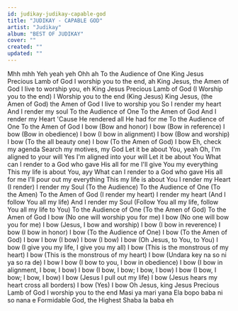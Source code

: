 ```yaml
---
id: judikay-judikay-capable-god
title: "JUDIKAY - CAPABLE GOD"
artist: "Judikay"
album: "BEST OF JUDIKAY"
cover: ""
created: ""
updated: ""
---
```


Mhh mhh
Yeh yeah yeh
Ohh ah
To the Audience of One
King Jesus
Precious Lamb of God
I worship you to the end, ah
King Jesus, the Amen of God
I live to worship you, eh
King Jesus
Precious Lamb of God
(I Worship you to the end) I Worship you to the end
(King Jesus) King Jesus, (the Amen of God) the Amen of God
I live to worship you
So I render my heart
And I render my soul
To the Audience of One
To the Amen of God
And I render my Heart
'Cause He rendered all He had for me
To the Audience of One
To the Amen of God
I bow
(Bow and honor) I bow
(Bow in reference) I bow
(Bow in obedience) I bow
(I bow in alignment) I bow
(Bow and worship) I bow
(To the all beauty one) I bow
(To the Amen of God) I bow
Eh, check my agenda
Search my motives, my God
Let it be about You, yeah
Oh, I'm aligned to your will
Yes I'm aligned into your will
Let it be about You
What can I render to a God who gave His all for me
I'll give You my everything
This my life is about You, ayy
What can I render to a God who gave His all for me
I'll pour out my everything
This my life is about You
I render my Heart
(I render) I render my Soul
(To the Audience) To the Audience of One
(To the Amen) To the Amen of God
(I render my heart) I render my heart
(And I follow You all my life) And I render my Soul
(Follow You all my life, follow You all my life to You)
To the Audience of One
(To the Amen of God) To the Amen of God
I bow
(No one will worship you for me) I bow
(No one will bow you for me) I bow
(Jesus, I bow and worship) I bow
(I bow in reverence) I bow
(I bow in honor) I bow
(To the Audience of One) I bow
(To the Amen of God) I bow
I bow
(I bow) I bow
(I bow) I bow
(Oh Jesus, to You, to You) I bow
(I give you my life, I give you my all) I bow
(This is the monstrous of my heart) I bow
(This is the monstrous of my heart) I bow
(Undara key na so ni ya so ra de) I bow
I bow
(I bow to you, I bow in obedience) I bow
(I bow in alignment, I bow, I bow) I bow
(I bow, I bow; I bow, I bow) I bow
(I bow, I bow; I bow, I bow) I bow
(Jesus I pull out my life) I bow
(Jesus hears my heart cross all borders) I bow
(Yes) I bow
Oh Jesus, king Jesus
Precious Lamb of God
I worship you to the end
Masi ya mari yana
Ela bopo baba ni so nana e
Formidable God, the Highest
Shaba la baba eh